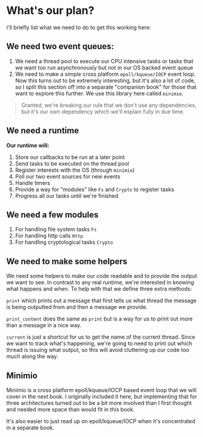 # What's our plan?

I'll briefly list what we need to do to get this working here:

## We need two event queues:

1. We need a thread pool to execute our CPU intensive tasks or tasks that we want
too run asynchronously but not in our OS backed event queue
2. We need to make a simple cross platform `epoll/kqueue/IOCP` event loop. Now
this turns out to be extremely interesting, but it's also a lot of code, so I split
 this section off into a separate "companion book" for those that want to explore this further.
We use this library here called `minimio`.

> Granted, we're breaking our rule that we don't use any dependencies, but it's our own dependency which we'll explain fully in due time.

## We need a runtime

**Our runtime will:**

1. Store our callbacks to be run at a later point
2. Send tasks to be executed on the thread pool
3. Register interests with the OS (through `minimio`)
4. Poll our two event sources for new events
5. Handle timers
6. Provide a way for "modules" like `Fs` and `Crypto` to register tasks
7. Progress all our tasks until we're finished

## We need a few modules

1. For handling file system tasks `Fs`
2. For handling http calls `Http`
3. For handling cryptological tasks `Crypto`

## We need to make some helpers

We need some helpers to make our code readable and to provide the output we want
to see. In contrast to any real runtime, we're interested in knowing what happens
and when. To help with that we define three extra methods:

`print` which prints out a message that first tells us what thread the message is being outputted from and then a message we provide.

`print_content` does the same as `print` but is a way for us to print out more than a message in a nice way.

`current` is just a shortcut for us to get the name of the current thread. Since we want to track what's happening, we're going to need to print out which thread is issuing what output, so this will avoid cluttering up our code too much along the way.

## Minimio

Minimio is a cross platform epoll/kqueue/IOCP based event loop that we will cover in the next book. I originally included it here, but implementing that for three architectures turned out to be a bit more involved than I first thought and needed more space than would fit in this book.

It's also easier to just read up on epoll/kqueue/IOCP when it's concentrated in a separate book.

